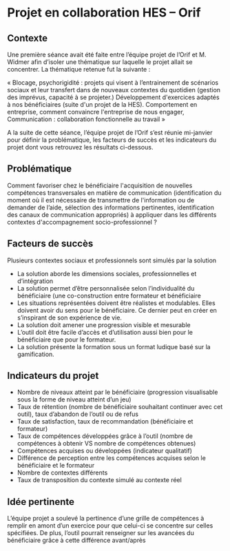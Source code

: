 # Projet en collaboration HES – Orif
## Contexte
Une première séance avait été faite entre l’équipe projet de l’Orif et M. Widmer afin d’isoler une thématique sur laquelle le projet allait se concentrer. La thématique retenue fut la suivante :

« Blocage, psychorigidité : projets qui visent à l’entrainement de scénarios sociaux et leur transfert dans de nouveaux contextes du quotidien (gestion des imprévus, capacité à se projeter.) Développement d'exercices adaptés à nos bénéficiaires (suite d'un projet de la HES). Comportement en entreprise, comment convaincre l'entreprise de nous engager, Communication : collaboration fonctionnelle au travail »

A la suite de cette séance, l’équipe projet de l’Orif s’est réunie mi-janvier pour définir la problématique, les facteurs de succès et les indicateurs du projet dont vous retrouvez les résultats ci-dessous.

## Problématique
Comment favoriser chez le bénéficiaire l'acquisition de nouvelles compétences transversales en matière de communication (identification du moment où il est nécessaire de transmettre de l'information ou de demander de l’aide, sélection des informations pertinentes, identification des canaux de communication appropriés) à appliquer dans les différents contextes d'accompagnement socio-professionnel ?

## Facteurs de succès
Plusieurs contextes sociaux et professionnels sont simulés par la solution

- La solution aborde les dimensions sociales, professionnelles et d’intégration
- La solution permet d’être personnalisée selon l’individualité du bénéficiaire (une co-construction entre formateur et bénéficiaire
- Les situations représentées doivent être réalistes et modulables. Elles doivent avoir du sens pour le bénéficiaire. Ce dernier peut en créer en s’inspirant de son expérience de vie.
- La solution doit amener une progression visible et mesurable
- L’outil doit être facile d’accès et d’utilisation aussi bien pour le bénéficiaire que pour le formateur.
- La solution présente la formation sous un format ludique basé sur la gamification.

## Indicateurs du projet

- Nombre de niveaux atteint par le bénéficiaire (progression visualisable sous la forme de niveau atteint d’un jeu)
- Taux de rétention (nombre de bénéficiaire souhaitant continuer avec cet outil), taux d’abandon de l’outil ou de refus
- Taux de satisfaction, taux de recommandation (bénéficiaire et formateur)
- Taux de compétences développées grâce à l’outil (nombre de compétences à obtenir VS nombre de compétences obtenues)
- Compétences acquises ou développées (indicateur qualitatif)
- Différence de perception entre les compétences acquises selon le bénéficiaire et le formateur
- Nombre de contextes différents
- Taux de transposition du contexte simulé au contexte réel

## Idée pertinente

L’équipe projet a soulevé la pertinence d’une grille de compétences à remplir en amont d’un exercice pour que celui-ci se concentre sur celles spécifiées. De plus, l’outil pourrait renseigner sur les avancées du bénéficiaire grâce à cette différence avant/après
